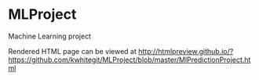 # MLProject
Machine Learning project

Rendered HTML page can be viewed at http://htmlpreview.github.io/?https://github.com/kwhitegit/MLProject/blob/master/MlPredictionProject.html

